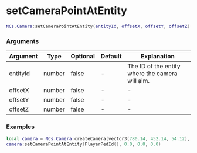 # setCameraPointAtEntity

```lua
NCs.Camera:setCameraPointAtEntity(entityId, offsetX, offsetY, offsetZ)
```

### Arguments
| Argument | Type   | Optional | Default | Explanation                                     |
|----------|--------|----------|---------|-------------------------------------------------|
| entityId | number | false    | -       | The ID of the entity where the camera will aim. |
| offsetX  | number | false    | -       | -                                               |
| offsetY  | number | false    | -       | -                                               |
| offsetZ  | number | false    | -       | -                                               |


### Examples
```lua
local camera = NCs.Camera:createCamera(vector3(780.14, 452.14, 54.12), 180.0)
camera:setCameraPointAtEntity(PlayerPedId(), 0.0, 0.0, 0.0)
```